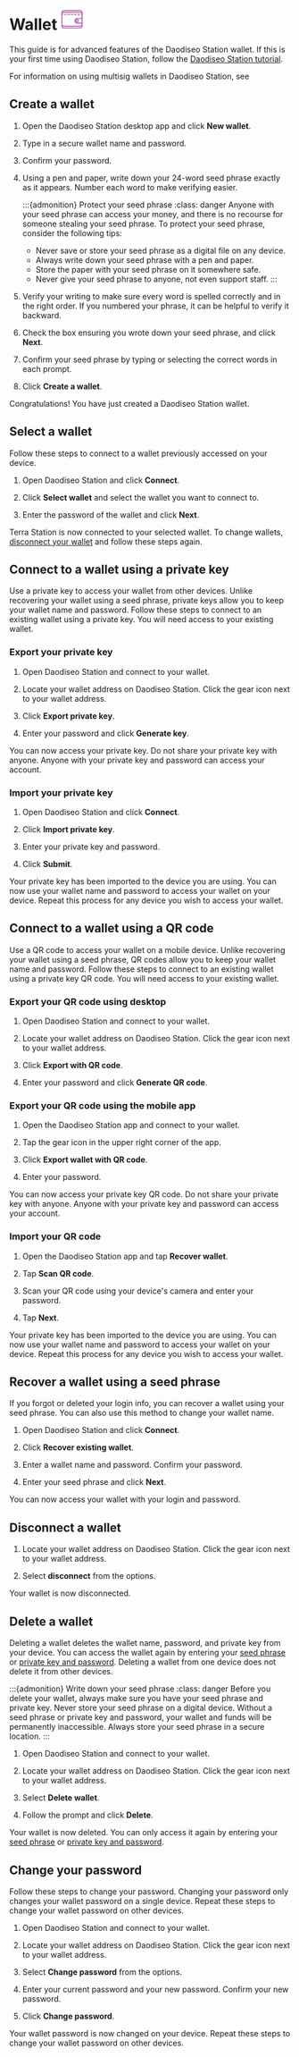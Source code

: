 # Wallet <img src="/img/StationWallet.svg" height="40px">

This guide is for advanced features of the Daodiseo Station wallet. If this is your first time using Daodiseo Station, follow the [Daodiseo Station tutorial](download/daodiseo-station-desktop.md).

For information on using multisig wallets in Daodiseo Station, see [](multisig.md)

## Create a wallet

1. Open the Daodiseo Station desktop app and click **New wallet**.

2. Type in a secure wallet name and password.

3. Confirm your password.

4. Using a pen and paper, write down your 24-word seed phrase exactly as it appears. Number each word to make verifying easier.

   :::{admonition} Protect your seed phrase
   :class: danger
   Anyone with your seed phrase can access your money, and there is no recourse for someone stealing your seed phrase. To protect your seed phrase, consider the following tips:

   - Never save or store your seed phrase as a digital file on any device.
   - Always write down your seed phrase with a pen and paper.
   - Store the paper with your seed phrase on it somewhere safe.
   - Never give your seed phrase to anyone, not even support staff.
   :::

5. Verify your writing to make sure every word is spelled correctly and in the right order. If you numbered your phrase, it can be helpful to verify it backward.

5. Check the box ensuring you wrote down your seed phrase, and click **Next**.

6. Confirm your seed phrase by typing or selecting the correct words in each prompt.

7. Click **Create a wallet**.

Congratulations! You have just created a Daodiseo Station wallet.

## Select a wallet

Follow these steps to connect to a wallet previously accessed on your device.

1. Open Daodiseo Station and click **Connect**.

2. Click **Select wallet** and select the wallet you want to connect to.

3. Enter the password of the wallet and click **Next**.

Terra Station is now connected to your selected wallet. To change wallets, [disconnect your wallet](#disconnect-a-wallet) and follow these steps again.

## Connect to a wallet using a private key

Use a private key to access your wallet from other devices. Unlike recovering your wallet using a seed phrase, private keys allow you to keep your wallet name and password. Follow these steps to connect to an existing wallet using a private key. You will need access to your existing wallet.

### Export your private key

1. Open Daodiseo Station and connect to your wallet.

2. Locate your wallet address on Daodiseo Station. Click the gear icon next to your wallet address.

3. Click **Export private key**.

4. Enter your password and click **Generate key**.

You can now access your private key. Do not share your private key with anyone. Anyone with your private key and password can access your account.

### Import your private key

1. Open Daodiseo Station and click **Connect**.

2. Click **Import private key**.

3. Enter your private key and password.

4. Click **Submit**.

Your private key has been imported to the device you are using. You can now use your wallet name and password to access your wallet on your device. Repeat this process for any device you wish to access your wallet.

## Connect to a wallet using a QR code

Use a QR code to access your wallet on a mobile device. Unlike recovering your wallet using a seed phrase, QR codes allow you to keep your wallet name and password. Follow these steps to connect to an existing wallet using a private key QR code. You will need access to your existing wallet.

### Export your QR code using desktop

1. Open Daodiseo Station and connect to your wallet.

2. Locate your wallet address on Daodiseo Station. Click the gear icon next to your wallet address.

3. Click **Export with QR code**.

4. Enter your password and click **Generate QR code**.

### Export your QR code using the mobile app

1. Open the Daodiseo Station app and connect to your wallet.

2. Tap the gear icon in the upper right corner of the app.

3. Click **Export wallet with QR code**.

4. Enter your password.

You can now access your private key QR code. Do not share your private key with anyone. Anyone with your private key and password can access your account.

### Import your QR code

1. Open the Daodiseo Station app and tap **Recover wallet**.

2. Tap **Scan QR code**.

3. Scan your QR code using your device's camera and enter your password.

4. Tap **Next**.

Your private key has been imported to the device you are using. You can now use your wallet name and password to access your wallet on your device. Repeat this process for any device you wish to access your wallet.

## Recover a wallet using a seed phrase

If you forgot or deleted your login info, you can recover a wallet using your seed phrase. You can also use this method to change your wallet name.

1. Open Daodiseo Station and click **Connect**.

2. Click **Recover existing wallet**.

3. Enter a wallet name and password. Confirm your password.

4. Enter your seed phrase and click **Next**.

You can now access your wallet with your login and password.

## Disconnect a wallet

1. Locate your wallet address on Daodiseo Station. Click the gear icon next to your wallet address.

2. Select **disconnect** from the options.

Your wallet is now disconnected.

## Delete a wallet

Deleting a wallet deletes the wallet name, password, and private key from your device. You can access the wallet again by entering your [seed phrase](#recover-a-wallet-using-a-seed-phrase) or [private key and password](#connect-to-a-wallet-using-a-private-key). Deleting a wallet from one device does not delete it from other devices.

:::{admonition} Write down your seed phrase
:class: danger
Before you delete your wallet, always make sure you have your seed phrase and private key. Never store your seed phrase on a digital device. Without a seed phrase or private key and password, your wallet and funds will be permanently inaccessible. Always store your seed phrase in a secure location.
:::

1. Open Daodiseo Station and connect to your wallet.

2. Locate your wallet address on Daodiseo Station. Click the gear icon next to your wallet address.

3. Select **Delete wallet**.

4. Follow the prompt and click **Delete**.

Your wallet is now deleted. You can only access it again by entering your [seed phrase](#recover-a-wallet-using-a-seed-phrase) or [private key and password](#connect-to-a-wallet-using-a-private-key).

## Change your password

Follow these steps to change your password. Changing your password only changes your wallet password on a single device. Repeat these steps to change your wallet password on other devices.

1. Open Daodiseo Station and connect to your wallet.

2. Locate your wallet address on Daodiseo Station. Click the gear icon next to your wallet address.

3. Select **Change password** from the options.

4. Enter your current password and your new password. Confirm your new password.

5. Click **Change password**.

Your wallet password is now changed on your device. Repeat these steps to change your wallet password on other devices.
